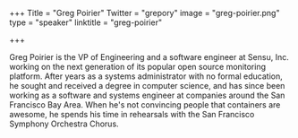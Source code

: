 +++
Title = "Greg Poirier"
Twitter = "grepory"
image = "greg-poirier.png"
type = "speaker"
linktitle = "greg-poirier"

+++

Greg Poirier is the VP of Engineering and a software engineer at Sensu, Inc. working on the next generation of its popular open source monitoring platform. After years as a systems administrator with no formal education, he sought and received a degree in computer science, and has since been working as a software and systems engineer at companies around the San Francisco Bay Area. When he's not convincing people that containers are awesome, he spends his time in rehearsals with the San Francisco Symphony Orchestra Chorus.
